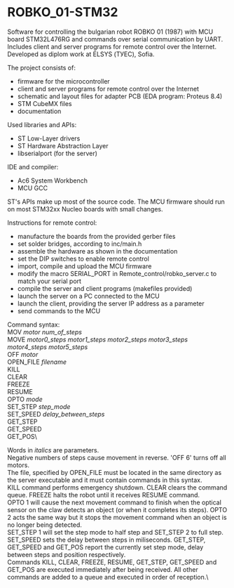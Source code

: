 # ROBKO_01-STM32
Software for controlling the bulgarian robot ROBKO 01 (1987) with MCU board STM32L476RG and commands over serial communication by UART. Includes client and server programs for remote control over the Internet. Developed as diplom work at ELSYS (ТУЕС), Sofia.

The project consists of:
* firmware for the microcontroller
* client and server programs for remote control over the Internet
* schematic and layout files for adapter PCB (EDA program: Proteus 8.4)
* STM CubeMX files
* documentation

Used libraries and APIs:
* ST Low-Layer drivers
* ST Hardware Abstraction Layer
* libserialport (for the server)

IDE and compiler:
* Ac6 System Workbench
* MCU GCC

ST's APIs make up most of the source code. The MCU firmware should run on most STM32xx Nucleo boards with small changes.

Instructions for remote control:
* manufacture the boards from the provided gerber files
* set solder bridges, according to inc/main.h
* assemble the hardware as shown in the documentation
* set the DIP switches to enable remote control
* import, compile and upload the MCU firmware
* modify the macro SERIAL_PORT in Remote_control/robko_server.c to match your serial port
* compile the server and client programs (makefiles provided)
* launch the server on a PC connected to the MCU
* launch the client, providing the server IP address as a parameter
* send commands to the MCU

Command syntax:\
MOV *motor* *num_of_steps*\
MOVE *motor0_steps* *motor1_steps* *motor2_steps* *motor3_steps* *motor4_steps* *motor5_steps*\
OFF *motor*\
OPEN_FILE *filename*\
KILL\
CLEAR\
FREEZE\
RESUME\
OPTO *mode*\
SET_STEP *step_mode*\
SET_SPEED *delay_between_steps*\
GET_STEP\
GET_SPEED\
GET_POS\

Words in *italics* are parameters.\
Negative numbers of steps cause movement in reverse. 'OFF 6' turns off all motors.\
The file, specified by OPEN_FILE must be located in the same directory as the server executable and it must contain
commands in this syntax.\
KILL command performs emergency shutdown. CLEAR clears the command queue. FREEZE halts
the robot until it receives RESUME command.\
OPTO 1 will cause the next movement command to finish when the optical
sensor on the claw detects an object (or when it completes its steps). OPTO 2 acts the same way but it stops the
movement command when an object is no longer being detected.\
SET_STEP 1 will set the step mode to half step and SET_STEP 2 to full step. SET_SPEED sets the delay between steps in miliseconds. GET_STEP, GET_SPEED and GET_POS report the currently set step mode, delay between steps and position respectively.\
Commands KILL, CLEAR, FREEZE, RESUME, GET_STEP, GET_SPEED and GET_POS are executed immediately after being received. All other commands are added to a queue and executed in order of reception.\
